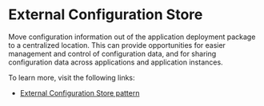 # External Configuration Store

Move configuration information out of the application deployment package to a centralized location. This can provide opportunities for easier management and control of configuration data, and for sharing configuration data across applications and application instances.

To learn more, visit the following links:

- [External Configuration Store pattern](https://learn.microsoft.com/en-us/azure/architecture/patterns/external-configuration-store)